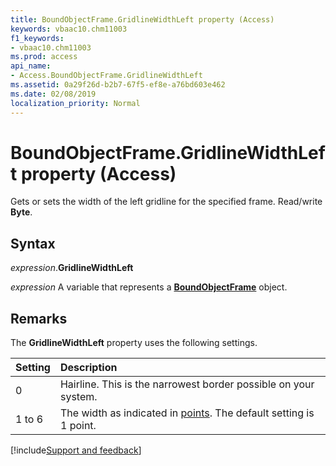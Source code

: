 ```yaml
---
title: BoundObjectFrame.GridlineWidthLeft property (Access)
keywords: vbaac10.chm11003
f1_keywords:
- vbaac10.chm11003
ms.prod: access
api_name:
- Access.BoundObjectFrame.GridlineWidthLeft
ms.assetid: 0a29f26d-b2b7-67f5-ef8e-a76bd603e462
ms.date: 02/08/2019
localization_priority: Normal
---
```



# BoundObjectFrame.GridlineWidthLeft property (Access)

Gets or sets the width of the left gridline for the specified frame. Read/write **Byte**.


## Syntax

_expression_.**GridlineWidthLeft**

_expression_ A variable that represents a **[BoundObjectFrame](Access.BoundObjectFrame.md)** object.


## Remarks

The **GridlineWidthLeft** property uses the following settings.

|Setting|Description|
|:-----|:-----|
|0| Hairline. This is the narrowest border possible on your system.|
|1 to 6|The width as indicated in [points](../language/glossary/vbe-glossary.md#point). The default setting is 1 point.|



[!include[Support and feedback](~/includes/feedback-boilerplate.md)]